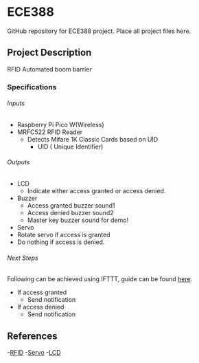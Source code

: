 # ECE388
GitHub repository for ECE388 project. Place all project files here.



## Project Description
RFID Automated boom barrier <br/>
### Specifications

###### Inputs <br/>
- Raspberry Pi Pico W(Wireless)
- MRFC522 RFID Reader
  - Detects Mifare 1K Classic Cards based on UID
    - UID ( Unique Identifier)

###### Outputs <br/>

- LCD 
  - Indicate either access granted or access denied.
- Buzzer
  - Access granted buzzer sound1
  - Access denied buzzer sound2
  - Master key buzzer sound for demo!
 - Servo
  - Rotate servo if access is granted
  - Do nothing if access is denied.
  
  ###### Next Steps <br/>
  Following can be achieved using IFTTT, guide can be found [here](https://www.tomshardware.com/how-to/connect-raspberry-pi-pico-w-to-twitter-via-ifttt).
  - If access granted
    - Send notification
  - If access denied
    - Send notification
    
  


## References <br/>
-[RFID](https://microcontrollerslab.com/raspberry-pi-pico-rfid-rc522-micropython/)
-[Servo](https://microcontrollerslab.com/servo-motor-raspberry-pi-pico-micropython/)
-[LCD](https://www.tomshardware.com/how-to/lcd-display-raspberry-pi-pico)
